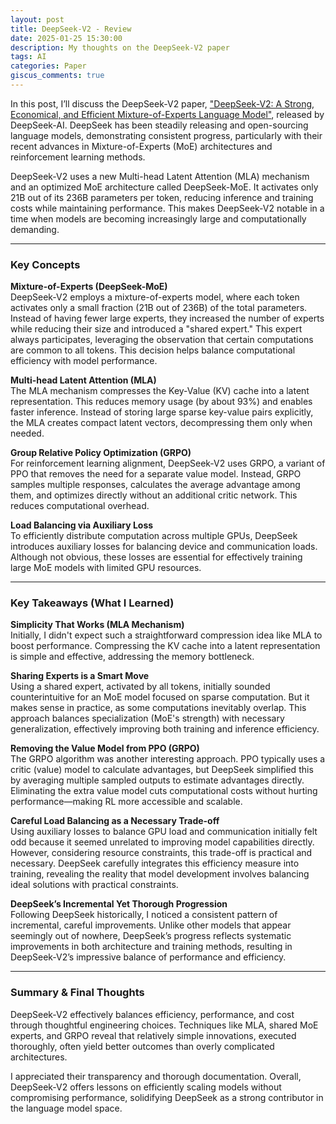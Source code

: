 ```yaml
---
layout: post
title: DeepSeek-V2 - Review
date: 2025-01-25 15:30:00
description: My thoughts on the DeepSeek-V2 paper
tags: AI
categories: Paper
giscus_comments: true
---
```


In this post, I’ll discuss the DeepSeek-V2 paper, ["DeepSeek-V2: A Strong, Economical, and Efficient Mixture-of-Experts Language Model"](https://arxiv.org/abs/2405.04434), released by DeepSeek-AI. DeepSeek has been steadily releasing and open-sourcing language models, demonstrating consistent progress, particularly with their recent advances in Mixture-of-Experts (MoE) architectures and reinforcement learning methods.  

DeepSeek-V2 uses a new Multi-head Latent Attention (MLA) mechanism and an optimized MoE architecture called DeepSeek-MoE. It activates only 21B out of its 236B parameters per token, reducing inference and training costs while maintaining performance. This makes DeepSeek-V2 notable in a time when models are becoming increasingly large and computationally demanding.

---

### Key Concepts

**Mixture-of-Experts (DeepSeek-MoE)**  
DeepSeek-V2 employs a mixture-of-experts model, where each token activates only a small fraction (21B out of 236B) of the total parameters. Instead of having fewer large experts, they increased the number of experts while reducing their size and introduced a "shared expert." This expert always participates, leveraging the observation that certain computations are common to all tokens. This decision helps balance computational efficiency with model performance.

**Multi-head Latent Attention (MLA)**  
The MLA mechanism compresses the Key-Value (KV) cache into a latent representation. This reduces memory usage (by about 93%) and enables faster inference. Instead of storing large sparse key-value pairs explicitly, the MLA creates compact latent vectors, decompressing them only when needed.

**Group Relative Policy Optimization (GRPO)**  
For reinforcement learning alignment, DeepSeek-V2 uses GRPO, a variant of PPO that removes the need for a separate value model. Instead, GRPO samples multiple responses, calculates the average advantage among them, and optimizes directly without an additional critic network. This reduces computational overhead.

**Load Balancing via Auxiliary Loss**  
To efficiently distribute computation across multiple GPUs, DeepSeek introduces auxiliary losses for balancing device and communication loads. Although not obvious, these losses are essential for effectively training large MoE models with limited GPU resources.

---

### Key Takeaways (What I Learned)

**Simplicity That Works (MLA Mechanism)**  
Initially, I didn't expect such a straightforward compression idea like MLA to boost performance. Compressing the KV cache into a latent representation is simple and effective, addressing the memory bottleneck.

**Sharing Experts is a Smart Move**  
Using a shared expert, activated by all tokens, initially sounded counterintuitive for an MoE model focused on sparse computation. But it makes sense in practice, as some computations inevitably overlap. This approach balances specialization (MoE's strength) with necessary generalization, effectively improving both training and inference efficiency.

**Removing the Value Model from PPO (GRPO)**  
The GRPO algorithm was another interesting approach. PPO typically uses a critic (value) model to calculate advantages, but DeepSeek simplified this by averaging multiple sampled outputs to estimate advantages directly. Eliminating the extra value model cuts computational costs without hurting performance—making RL more accessible and scalable.

**Careful Load Balancing as a Necessary Trade-off**  
Using auxiliary losses to balance GPU load and communication initially felt odd because it seemed unrelated to improving model capabilities directly. However, considering resource constraints, this trade-off is practical and necessary. DeepSeek carefully integrates this efficiency measure into training, revealing the reality that model development involves balancing ideal solutions with practical constraints.

**DeepSeek’s Incremental Yet Thorough Progression**  
Following DeepSeek historically, I noticed a consistent pattern of incremental, careful improvements. Unlike other models that appear seemingly out of nowhere, DeepSeek’s progress reflects systematic improvements in both architecture and training methods, resulting in DeepSeek-V2’s impressive balance of performance and efficiency.

---

### Summary & Final Thoughts  
DeepSeek-V2 effectively balances efficiency, performance, and cost through thoughtful engineering choices. Techniques like MLA, shared MoE experts, and GRPO reveal that relatively simple innovations, executed thoroughly, often yield better outcomes than overly complicated architectures.  

I appreciated their transparency and thorough documentation. Overall, DeepSeek-V2 offers lessons on efficiently scaling models without compromising performance, solidifying DeepSeek as a strong contributor in the language model space.

